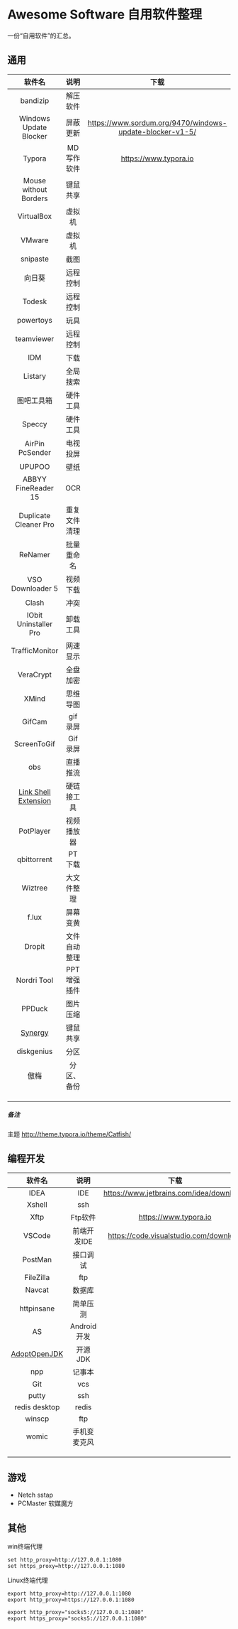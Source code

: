 Awesome Software 自用软件整理
=========================


一份“自用软件”的汇总。

## 通用

|                            软件名                            |     说明     |                           下载                           |
| :----------------------------------------------------------: | :----------: | :------------------------------------------------------: |
|                           bandizip                           |   解压软件   |                                                          |
|                    Windows Update Blocker                    |   屏蔽更新   | https://www.sordum.org/9470/windows-update-blocker-v1-5/ |
|                            Typora                            |  MD写作软件  |                  https://www.typora.io                   |
|                    Mouse without Borders                     |   键鼠共享   |                                                          |
|                          VirtualBox                          |    虚拟机    |                                                          |
|                            VMware                            |    虚拟机    |                                                          |
|                           snipaste                           |     截图     |                                                          |
|                            向日葵                            |   远程控制   |                                                          |
|                            Todesk                            |   远程控制   |                                                          |
|                          powertoys                           |     玩具     |                                                          |
|                          teamviewer                          |   远程控制   |                                                          |
|                             IDM                              |     下载     |                                                          |
|                           Listary                            |   全局搜索   |                                                          |
|                          图吧工具箱                          |   硬件工具   |                                                          |
|                            Speccy                            |   硬件工具   |                                                          |
|                       AirPin PcSender                        |   电视投屏   |                                                          |
|                            UPUPOO                            |     壁纸     |                                                          |
|                     ABBYY FineReader 15                      |     OCR      |                                                          |
|                    Duplicate Cleaner Pro                     | 重复文件清理 |                                                          |
|                           ReNamer                            |  批量重命名  |                                                          |
|                       VSO Downloader 5                       |   视频下载   |                                                          |
|                            Clash                             |     冲突     |                                                          |
|                    IObit Uninstaller Pro                     |   卸载工具   |                                                          |
|                        TrafficMonitor                        |   网速显示   |                                                          |
|                          VeraCrypt                           |   全盘加密   |                                                          |
|                            XMind                             |   思维导图   |                                                          |
|                            GifCam                            |   gif录屏    |                                                          |
|                         ScreenToGif                          |   Gif录屏    |                                                          |
|                             obs                              |   直播推流   |                                                          |
| [Link Shell Extension](https://schinagl.priv.at/nt/hardlinkshellext/linkshellextension.html) |  硬链接工具  |                                                          |
|                          PotPlayer                           |  视频播放器  |                                                          |
|                         qbittorrent                          |    PT下载    |                                                          |
|                           Wiztree                            |  大文件整理  |                                                          |
|                            f.lux                             |   屏幕变黄   |                                                          |
|                            Dropit                            | 文件自动整理 |                                                          |
|                         Nordri Tool                          | PPT增强插件  |                                                          |
|                            PPDuck                            |   图片压缩   |                                                          |
|            [Synergy](https://symless.com/synergy)            |   键鼠共享   |                                                          |
|                          diskgenius                          |     分区     |                                                          |
|                             傲梅                             |  分区、备份  |                                                          |
|                                                              |              |                                                          |
|                                                              |              |                                                          |
|                                                              |              |                                                          |



##### 备注

主题 http://theme.typora.io/theme/Catfish/



## 编程开发

|                  软件名                   |     说明     |                   下载                   |
| :---------------------------------------: | :----------: | :--------------------------------------: |
|                   IDEA                    |     IDE      | https://www.jetbrains.com/idea/download/ |
|                  Xshell                   |     ssh      |                                          |
|                   Xftp                    |   Ftp软件    |          https://www.typora.io           |
|                  VSCode                   | 前端开发IDE  |  https://code.visualstudio.com/download  |
|                  PostMan                  |   接口调试   |                                          |
|                 FileZilla                 |     ftp      |                                          |
|                  Navcat                   |    数据库    |                                          |
|                httpinsane                 |   简单压测   |                                          |
|                    AS                     | Android开发  |                                          |
| [AdoptOpenJDK](https://adoptopenjdk.net/) |   开源JDK    |                                          |
|                    npp                    |    记事本    |                                          |
|                    Git                    |     vcs      |                                          |
|                   putty                   |     ssh      |                                          |
|               redis desktop               |    redis     |                                          |
|                  winscp                   |     ftp      |                                          |
|                   womic                   | 手机变麦克风 |                                          |
|                                           |              |                                          |
|                                           |              |                                          |
|                                           |              |                                          |



## 游戏

- Netch sstap
- PCMaster 软媒魔方



## 其他

win终端代理

```
set http_proxy=http://127.0.0.1:1080
set https_proxy=http://127.0.0.1:1080
```

Linux终端代理

```text
export http_proxy=http://127.0.0.1:1080
export http_proxy=https://127.0.0.1:1080
```

```
export http_proxy="socks5://127.0.0.1:1080"
export https_proxy="socks5://127.0.0.1:1080"
```

